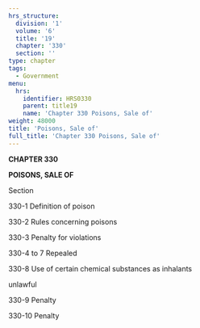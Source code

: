 ```yaml
---
hrs_structure:
  division: '1'
  volume: '6'
  title: '19'
  chapter: '330'
  section: ''
type: chapter
tags:
  - Government
menu:
  hrs:
    identifier: HRS0330
    parent: title19
    name: 'Chapter 330 Poisons, Sale of'
weight: 48000
title: 'Poisons, Sale of'
full_title: 'Chapter 330 Poisons, Sale of'
---
```

**CHAPTER 330**

**POISONS, SALE OF**

Section

330-1 Definition of poison

330-2 Rules concerning poisons

330-3 Penalty for violations

330-4 to 7 Repealed

330-8 Use of certain chemical substances as inhalants

unlawful

330-9 Penalty

330-10 Penalty